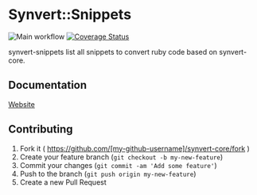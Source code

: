 # Synvert::Snippets

![Main workflow](https://github.com/xinminlabs/synvert-snippets/actions/workflows/main.yml/badge.svg)
[![Coverage Status](https://coveralls.io/repos/xinminlabs/synvert-snippets/badge.png?branch=master)](https://coveralls.io/r/xinminlabs/synvert-snippets)

synvert-snippets list all snippets to convert ruby code based on
synvert-core.

## Documentation

[Website][1]

## Contributing

1. Fork it ( https://github.com/[my-github-username]/synvert-core/fork )
2. Create your feature branch (`git checkout -b my-new-feature`)
3. Commit your changes (`git commit -am 'Add some feature'`)
4. Push to the branch (`git push origin my-new-feature`)
5. Create a new Pull Request

[1]: http://xinminlabs.github.io/synvert/
